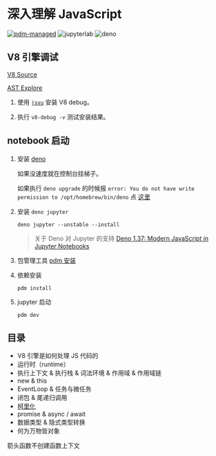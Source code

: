 # 深入理解 JavaScript

[![pdm-managed](https://img.shields.io/badge/pdm-managed-blueviolet)](https://pdm.fming.dev)
![jupyterlab](https://img.shields.io/badge/jupyterlab-grey?logo=jupyter&labelColor=F37626&logoColor=fff)
![deno](https://shield.deno.dev/deno/^1.3.7)

## V8 引擎调试

[V8 Source](https://source.chromium.org/chromium/chromium/src/+/main:v8/)

[AST Explore](https://astexplorer.net/)

1. 使用 [`jsvu`](https://github.com/GoogleChromeLabs/jsvu) 安装 V8 debug。

2. 执行 `v8-debug -v` 测试安装结果。

## notebook 启动

1. 安装 [deno](https://deno.com/blog/v1.37)

   如果没速度就在控制台挂梯子。

   如果执行 `deno upgrade` 的时候报 `error: You do not have write permission to /opt/homebrew/bin/deno` 点 [这里](https://github.com/denoland/deno/issues/14829)

2. 安装 `deno jupyter`

   `deno jupyter --unstable --install`

   > 关于 Deno 对 Jupyter 的支持 [Deno 1.37: Modern JavaScript in Jupyter Notebooks](https://deno.com/blog/v1.37)

3. 包管理工具 [pdm 安装](https://github.com/pdm-project/pdm)
4. 依赖安装

   `pdm install`

5. jupyter 启动

   `pdm dev`

## 目录

- V8 引擎是如何处理 JS 代码的
- 运行时（runtime）
- 执行上下文 & 执行栈 & 词法环境 & 作用域 & 作用域链
- new & this
- EventLoop & 任务与微任务
- 闭包 & 尾递归调用
- [柯里化](https://nbviewer.jupyter.org/github/binghuis/dive-into-javascript/blob/main/src/dive_into_javascript/notebooks/currying.ipynb)
- promise & async / await
- 数据类型 & 隐式类型转换
- 何为万物皆对象

箭头函数不创建函数上下文

